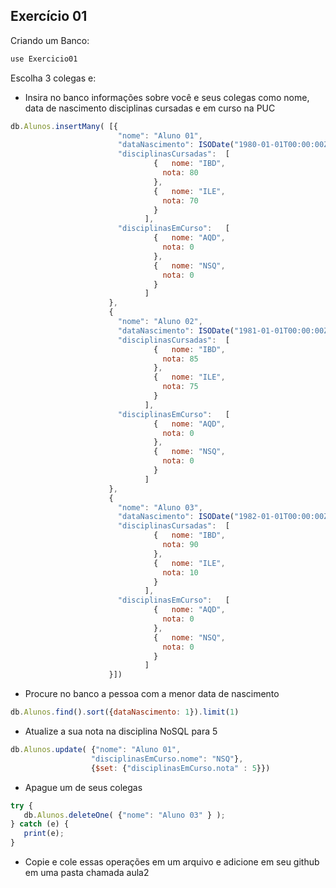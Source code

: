 ## Exercício 01

Criando um Banco:

```javascript
use Exercicio01
```

Escolha 3 colegas e:
* Insira no banco informações sobre você e seus colegas como nome, data de nascimento
disciplinas cursadas e em curso na PUC
```javascript
db.Alunos.insertMany( [{
                        "nome": "Aluno 01",
                        "dataNascimento": ISODate("1980-01-01T00:00:00Z"),
                        "disciplinasCursadas":	[
                                {	nome: "IBD",
                                  nota: 80
                                },
                                {	nome: "ILE",
                                  nota: 70
                                }
                              ],
                        "disciplinasEmCurso":	[
                                {	nome: "AQD",
                                  nota: 0
                                },
                                {	nome: "NSQ",
                                  nota: 0
                                }
                              ]
                      },
                      {
                        "nome": "Aluno 02",
                        "dataNascimento": ISODate("1981-01-01T00:00:00Z"),
                        "disciplinasCursadas":	[
                                {	nome: "IBD",
                                  nota: 85
                                },
                                {	nome: "ILE",
                                  nota: 75
                                }
                              ],
                        "disciplinasEmCurso":	[
                                {	nome: "AQD",
                                  nota: 0
                                },
                                {	nome: "NSQ",
                                  nota: 0
                                }
                              ]
                      },
                      {
                        "nome": "Aluno 03",
                        "dataNascimento": ISODate("1982-01-01T00:00:00Z"),
                        "disciplinasCursadas":	[
                                {	nome: "IBD",
                                  nota: 90
                                },
                                {	nome: "ILE",
                                  nota: 10
                                }
                              ],
                        "disciplinasEmCurso":	[
                                {	nome: "AQD",
                                  nota: 0
                                },
                                {	nome: "NSQ",
                                  nota: 0
                                }
                              ]
                      }])
```

* Procure no banco a pessoa com a menor data de nascimento
```javascript
db.Alunos.find().sort({dataNascimento: 1}).limit(1)
```

* Atualize a sua nota na disciplina NoSQL para 5
```javascript
db.Alunos.update( {"nome": "Aluno 01",
                  "disciplinasEmCurso.nome": "NSQ"},
                  {$set: {"disciplinasEmCurso.nota" : 5}})
```

* Apague um de seus colegas
```javascript
try {
   db.Alunos.deleteOne( {"nome": "Aluno 03" } );
} catch (e) {
   print(e);
}
```

* Copie e cole essas operações em um arquivo e adicione em seu github em uma pasta chamada aula2
